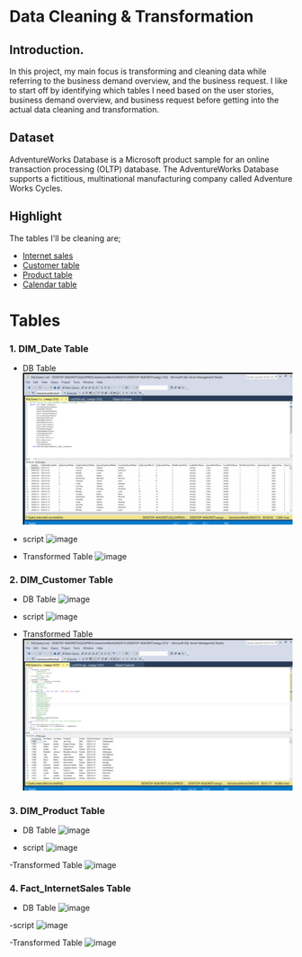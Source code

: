 # Data Cleaning & Transformation

## Introduction.
In this project, my main focus is transforming and cleaning data while referring to the business demand overview, and the business request. I like to start off by identifying which tables I need based on the user stories, business demand overview, and business request before getting into the actual data cleaning and transformation.

## Dataset
AdventureWorks Database is a Microsoft product sample for an online transaction processing (OLTP) database. The AdventureWorks Database supports a fictitious, multinational manufacturing company called Adventure Works Cycles.


## Highlight
The tables I'll be cleaning are;
-	[Internet sales](https://github.com/becomingtechsis/Adventure-Works-DB/blob/main/Fact_Internet%20sales.csv)
-	[Customer table](https://github.com/becomingtechsis/Adventure-Works-DB/blob/main/DIM_Customers.csv)
-	[Product table](https://github.com/becomingtechsis/Adventure-Works-DB/blob/main/DIM_Products.csv)
-	[Calendar table](https://github.com/becomingtechsis/Adventure-Works-DB/blob/main/DIM_Calendar.csv)

# Tables

### 1. DIM_Date Table
- DB Table
![image](https://github.com/becomingtechsis/Adventure-Works-DB/blob/main/Calendar-raw.png)

- script
![image](https://user-images.githubusercontent.com/100530199/225642030-7313301f-dbb8-4c92-8afc-09f92978b5c9.png)

- Transformed Table
![image](https://user-images.githubusercontent.com/100530199/225641516-26baa66d-c74d-4559-9f46-13e84722ba16.png)


### 2. DIM_Customer Table
- DB Table
![image](https://user-images.githubusercontent.com/100530199/225641756-eb9aee20-9cab-4655-8a2e-8fa53a04ab8e.png)

- script
![image](https://user-images.githubusercontent.com/100530199/225642497-9efc79e6-a695-4b5c-9a3e-af701d18ce8e.png)

- Transformed Table
![image](https://github.com/becomingtechsis/Adventure-Works-DB/blob/main/cleaned%20customer.png)

### 3. DIM_Product Table
- DB Table
![image](https://user-images.githubusercontent.com/100530199/225644921-a6c80639-92b9-4724-bc3f-239902ad2175.png)

- script
![image](https://user-images.githubusercontent.com/100530199/225644674-99b35002-95d8-45ab-bb94-c205c94b6ce2.png)

-Transformed Table
![image](https://user-images.githubusercontent.com/100530199/225645391-031ef2f9-4bfc-4f88-afa6-4bc8bef70e25.png)

### 4. Fact_InternetSales Table
- DB Table
![image](https://user-images.githubusercontent.com/100530199/225646009-df97fd8b-d510-4062-aed8-23f3588821c1.png)

-script
![image](https://user-images.githubusercontent.com/100530199/225646273-9465e480-2e7b-4c6a-b649-98124d1fab32.png)

-Transformed Table
![image](https://user-images.githubusercontent.com/100530199/225646486-2588d383-bd60-4b5c-b9b0-ddcc5228f6f5.png)
